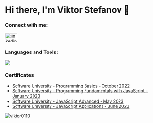 <h1 align="left">Hi there, I'm Viktor Stefanov 👋</h1>
<h3 align="left">Connect with me:</h3>
<p align="left">
<a href="https://www.linkedin.com/in/viktor-stefanov-953047263" target="blank"><img align="center" src="https://raw.githubusercontent.com/rahuldkjain/github-profile-readme-generator/master/src/images/icons/Social/linked-in-alt.svg" alt="linkedin.com/in/viktor-stefanov-953047263" height="30" width="40" /></a>
</p>

<h3 align="left">Languages and Tools:</h3>
<p align="left">
  <img align="center" src="https://github.com/viktor0110/viktor0110/blob/main/skills.png" />
</p>

### Certificates
* [Software University - Programming Basics - October 2022 ](https://softuni.bg/certificates/details/147897/2fefa0e5)
* [Software University - Programming Fundamentals with JavaScript - January 2023](https://softuni.bg/certificates/details/166091/98066d3e)
* [Software University - JavaScript Advanced - May 2023](https://softuni.bg/certificates/details/174124/7392ef54)
* [Software University - JavaScript Applications - June 2023](https://softuni.bg/certificates/details/180040/65f26b18) 

<p><img align="center" src="https://github-readme-stats.vercel.app/api/top-langs?username=viktor0110&show_icons=true&locale=en&layout=compact" alt="viktor0110" /></p>
